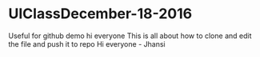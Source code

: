 # UIClassDecember-18-2016
Useful for github demo
hi everyone
This is all about how to clone and edit the file and push it to repo
Hi everyone - Jhansi